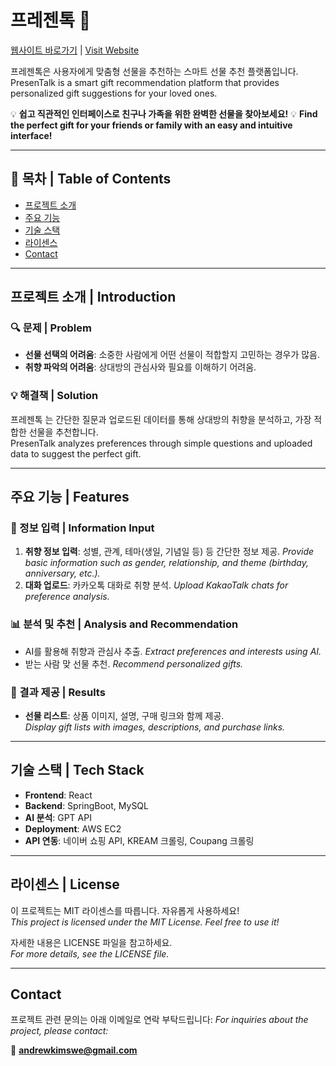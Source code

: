 # 프레젠톡 🎁 

[웹사이트 바로가기](https://presentalk.store/) | [Visit Website](https://presentalk.store/)

프레젠톡은 사용자에게 맞춤형 선물을 추천하는 스마트 선물 추천 플랫폼입니다.
PresenTalk is a smart gift recommendation platform that provides personalized gift suggestions for your loved ones.

💡 **쉽고 직관적인 인터페이스로 친구나 가족을 위한 완벽한 선물을 찾아보세요!**
💡 **Find the perfect gift for your friends or family with an easy and intuitive interface!**

---

## 📖 목차 | Table of Contents

- [프로젝트 소개](#프로젝트-소개--introduction)
- [주요 기능](#주요-기능--features)
- [기술 스택](#기술-스택--tech-stack)
- [라이센스](#라이센스--license)
- [Contact](#contact)

---

## 프로젝트 소개 | Introduction

### 🔍 문제 | Problem
- **선물 선택의 어려움**: 소중한 사람에게 어떤 선물이 적합할지 고민하는 경우가 많음.
- **취향 파악의 어려움**: 상대방의 관심사와 필요를 이해하기 어려움.

### 💡 해결책 | Solution
프레젠톡  는 간단한 질문과 업로드된 데이터를 통해 상대방의 취향을 분석하고, 가장 적합한 선물을 추천합니다.  
PresenTalk analyzes preferences through simple questions and uploaded data to suggest the perfect gift.

---

## 주요 기능 | Features

### 📝 정보 입력 | Information Input
1. **취향 정보 입력**: 성별, 관계, 테마(생일, 기념일 등) 등 간단한 정보 제공.
   *Provide basic information such as gender, relationship, and theme (birthday, anniversary, etc.).*
2. **대화 업로드**: 카카오톡 대화로 취향 분석.
   *Upload KakaoTalk chats for preference analysis.*

### 📊 분석 및 추천 | Analysis and Recommendation
- AI를 활용해 취향과 관심사 추출.
  *Extract preferences and interests using AI.*
- 받는 사람 맞 선물 추천.
  *Recommend personalized gifts.*

### 🎁 결과 제공 | Results
- **선물 리스트**: 상품 이미지, 설명, 구매 링크와 함께 제공.  
  *Display gift lists with images, descriptions, and purchase links.*

---

## 기술 스택 | Tech Stack

- **Frontend**: React
- **Backend**: SpringBoot, MySQL
- **AI 분석**: GPT API 
- **Deployment**: AWS EC2
- **API 연동**: 네이버 쇼핑 API, KREAM 크롤링, Coupang 크롤링

---

## 라이센스 | License

이 프로젝트는 MIT 라이센스를 따릅니다. 자유롭게 사용하세요!  
*This project is licensed under the MIT License. Feel free to use it!*

자세한 내용은 LICENSE 파일을 참고하세요.  
*For more details, see the LICENSE file.*

---

## Contact

프로젝트 관련 문의는 아래 이메일로 연락 부탁드립니다:
*For inquiries about the project, please contact:*

📧 **andrewkimswe@gmail.com**
